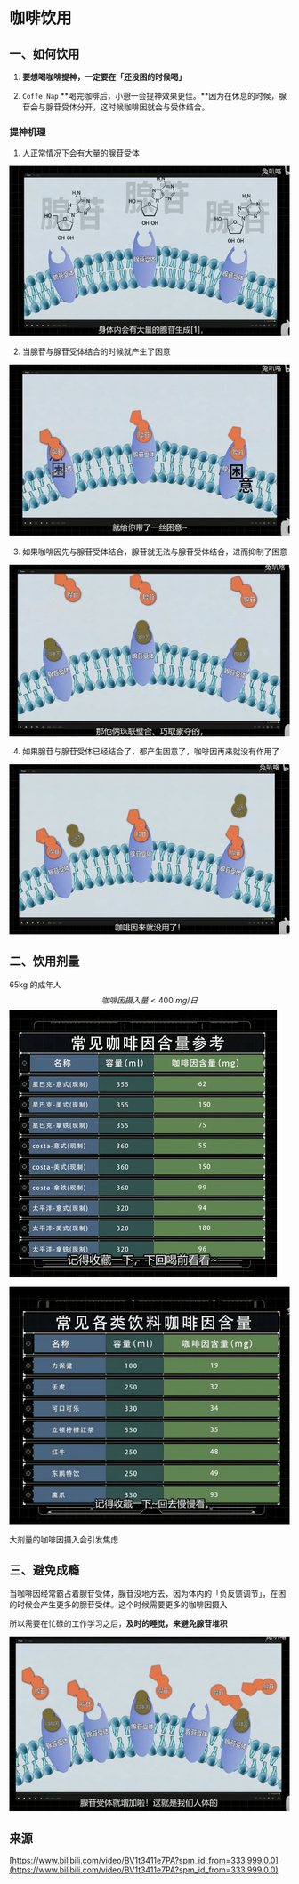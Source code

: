 # 咖啡饮用

## 一、如何饮用

1. **要想喝咖啡提神，一定要在「还没困的时候喝」** 

2. `Coffe Nap` **喝完咖啡后，小憩一会提神效果更佳。**因为在休息的时候，腺苷会与腺苷受体分开，这时候咖啡因就会与受体结合。

### 提神机理

1. 人正常情况下会有大量的腺苷受体

![](./doc/1.png)

2. 当腺苷与腺苷受体结合的时候就产生了困意

![](./doc/2.png)

3. 如果咖啡因先与腺苷受体结合，腺苷就无法与腺苷受体结合，进而抑制了困意

![](./doc/3.png)

4. 如果腺苷与腺苷受体已经结合了，都产生困意了，咖啡因再来就没有作用了

![](./doc/4.png)



## 二、饮用剂量

65kg 的成年人
$$
咖啡因摄入量 < 400\ mg/日
$$
![](./doc/5.png)

![](./doc/6.png)

大剂量的咖啡因摄入会引发焦虑 



## 三、避免成瘾

当咖啡因经常霸占着腺苷受体，腺苷没地方去，因为体内的「负反馈调节」，在困的时候会产生更多的腺苷受体。这个时候需要更多的咖啡因摄入

所以需要在忙碌的工作学习之后，**及时的睡觉，来避免腺苷堆积** 

![](./doc/7.png)

## 来源

[https://www.bilibili.com/video/BV1t3411e7PA?spm_id_from=333.999.0.0](https://www.bilibili.com/video/BV1t3411e7PA?spm_id_from=333.999.0.0)

